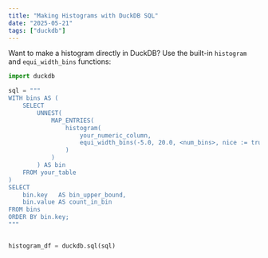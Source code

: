```yaml
---
title: "Making Histograms with DuckDB SQL"
date: "2025-05-21"
tags: ["duckdb"]
---
```


Want to make a histogram directly in DuckDB? Use the built-in `histogram` and `equi_width_bins` functions:

```python
import duckdb

sql = """
WITH bins AS (
    SELECT
        UNNEST(
            MAP_ENTRIES(
                histogram(
                    your_numeric_column,
                    equi_width_bins(-5.0, 20.0, <num_bins>, nice := true)
                )
            )
        ) AS bin
    FROM your_table
)
SELECT
    bin.key   AS bin_upper_bound,
    bin.value AS count_in_bin
FROM bins
ORDER BY bin.key;
"""


histogram_df = duckdb.sql(sql)

```
